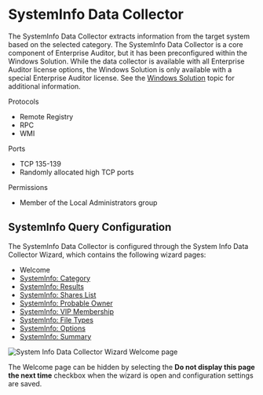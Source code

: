 # SystemInfo Data Collector

The SystemInfo Data Collector extracts information from the target system based on the selected
category. The SystemInfo Data Collector is a core component of Enterprise Auditor, but it has been
preconfigured within the Windows Solution. While the data collector is available with all Enterprise
Auditor license options, the Windows Solution is only available with a special Enterprise Auditor
license. See the
[Windows Solution](/docs/accessanalyzer/11.6/solutions/windows/overview.md)
topic for additional information.

Protocols

- Remote Registry
- RPC
- WMI

Ports

- TCP 135-139
- Randomly allocated high TCP ports

Permissions

- Member of the Local Administrators group

## SystemInfo Query Configuration

The SystemInfo Data Collector is configured through the System Info Data Collector Wizard, which
contains the following wizard pages:

- Welcome
- [SystemInfo: Category](/docs/accessanalyzer/11.6/admin/datacollector/systeminfo/category.md)
- [SystemInfo: Results](/docs/accessanalyzer/11.6/admin/datacollector/systeminfo/results.md)
- [SystemInfo: Shares List](/docs/accessanalyzer/11.6/admin/datacollector/systeminfo/shareslist.md)
- [SystemInfo: Probable Owner](/docs/accessanalyzer/11.6/admin/datacollector/systeminfo/probableowner.md)
- [SystemInfo: VIP Membership](/docs/accessanalyzer/11.6/admin/datacollector/systeminfo/vipmembership.md)
- [SystemInfo: File Types](/docs/accessanalyzer/11.6/admin/datacollector/systeminfo/filetypes.md)
- [SystemInfo: Options](/docs/accessanalyzer/11.6/admin/datacollector/systeminfo/options.md)
- [SystemInfo: Summary](/docs/accessanalyzer/11.6/admin/datacollector/systeminfo/summary.md)

![System Info Data Collector Wizard Welcome page](/img/product_docs/accessanalyzer/11.6/admin/datacollector/systeminfo/welcome.webp)

The Welcome page can be hidden by selecting the **Do not display this page the next time** checkbox
when the wizard is open and configuration settings are saved.
